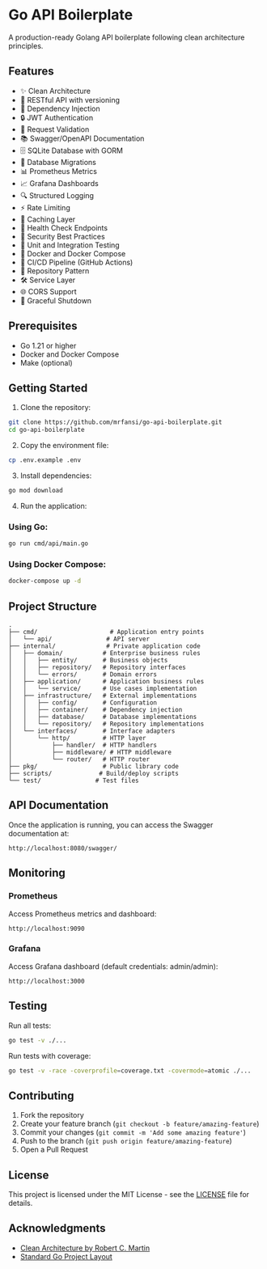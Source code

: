 # Go API Boilerplate

A production-ready Golang API boilerplate following clean architecture principles.

## Features

- ✨ Clean Architecture
- 🚀 RESTful API with versioning
- 💉 Dependency Injection
- 🔒 JWT Authentication
- 📝 Request Validation
- 📚 Swagger/OpenAPI Documentation
- 🗄️ SQLite Database with GORM
- 🔄 Database Migrations
- 📊 Prometheus Metrics
- 📈 Grafana Dashboards
- 🔍 Structured Logging
- ⚡ Rate Limiting
- 💾 Caching Layer
- 🏥 Health Check Endpoints
- 🔐 Security Best Practices
- 🧪 Unit and Integration Testing
- 🐳 Docker and Docker Compose
- 🔄 CI/CD Pipeline (GitHub Actions)
- 🎯 Repository Pattern
- 🛠️ Service Layer
- 🌐 CORS Support
- 🛑 Graceful Shutdown

## Prerequisites

- Go 1.21 or higher
- Docker and Docker Compose
- Make (optional)

## Getting Started

1. Clone the repository:

```bash
git clone https://github.com/mrfansi/go-api-boilerplate.git
cd go-api-boilerplate
```

2. Copy the environment file:

```bash
cp .env.example .env
```

3. Install dependencies:

```bash
go mod download
```

4. Run the application:

### Using Go:

```bash
go run cmd/api/main.go
```

### Using Docker Compose:

```bash
docker-compose up -d
```

## Project Structure

```
.
├── cmd/                    # Application entry points
│   └── api/               # API server
├── internal/              # Private application code
│   ├── domain/           # Enterprise business rules
│   │   ├── entity/       # Business objects
│   │   ├── repository/   # Repository interfaces
│   │   └── errors/       # Domain errors
│   ├── application/      # Application business rules
│   │   └── service/      # Use cases implementation
│   ├── infrastructure/   # External implementations
│   │   ├── config/       # Configuration
│   │   ├── container/    # Dependency injection
│   │   ├── database/     # Database implementations
│   │   └── repository/   # Repository implementations
│   └── interfaces/       # Interface adapters
│       └── http/         # HTTP layer
│           ├── handler/  # HTTP handlers
│           ├── middleware/ # HTTP middleware
│           └── router/   # HTTP router
├── pkg/                  # Public library code
├── scripts/             # Build/deploy scripts
└── test/               # Test files
```

## API Documentation

Once the application is running, you can access the Swagger documentation at:

```
http://localhost:8080/swagger/
```

## Monitoring

### Prometheus

Access Prometheus metrics and dashboard:

```
http://localhost:9090
```

### Grafana

Access Grafana dashboard (default credentials: admin/admin):

```
http://localhost:3000
```

## Testing

Run all tests:

```bash
go test -v ./...
```

Run tests with coverage:

```bash
go test -v -race -coverprofile=coverage.txt -covermode=atomic ./...
```

## Contributing

1. Fork the repository
2. Create your feature branch (`git checkout -b feature/amazing-feature`)
3. Commit your changes (`git commit -m 'Add some amazing feature'`)
4. Push to the branch (`git push origin feature/amazing-feature`)
5. Open a Pull Request

## License

This project is licensed under the MIT License - see the [LICENSE](LICENSE) file for details.

## Acknowledgments

- [Clean Architecture by Robert C. Martin](https://blog.cleancoder.com/uncle-bob/2012/08/13/the-clean-architecture.html)
- [Standard Go Project Layout](https://github.com/golang-standards/project-layout)
